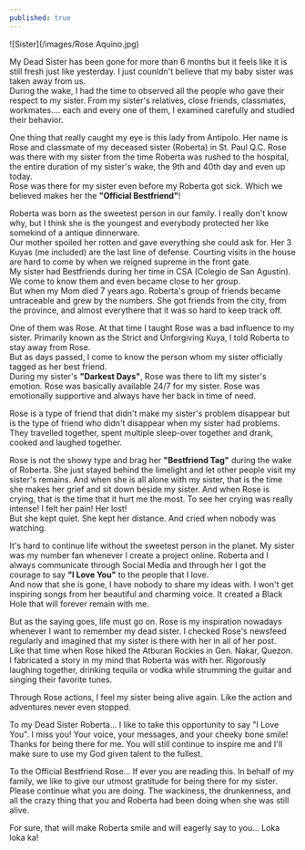 ```yaml
---
published: true
---
```

![Sister](/images/Rose Aquino.jpg)

My Dead Sister has been gone for more than 6 months but it feels like it is still fresh just like yesterday. I just counldn't believe that my baby sister was taken away from us.   
During the wake, I had the time to observed all the people who gave their respect to my sister. From my sister's relatives, close friends, classmates, workmates.... each and every one of them, I examined carefully and studied their behavior.

One thing that really caught my eye is this lady from Antipolo. Her name is Rose and classmate of my deceased sister (Roberta) in St. Paul Q.C. Rose was there with my sister from the time Roberta was rushed to the hospital, the entire duration of my sister's wake, the 9th and 40th day and even up today.   
Rose was there for my sister even before my Roberta got sick. Which we believed makes her the **"Official Bestfriend"**!

Roberta was born as the sweetest person in our family. I really don't know why, but I think she is the youngest and everybody protected her like somekind of a antique dinnerware.   
Our mother spoiled her rotten and gave everything she could ask for. Her 3 Kuyas (me included) are the last line of defense. Courting visits in the house are hard to come by when we reigned supreme in the front gate.  
My sister had Bestfriends during her time in CSA (Colegio de San Agustin). We come to know them and even became close to her group.   
But when my Mom died 7 years ago. Roberta's group of friends became untraceable and grew by the numbers. She got friends from the city, from the province, and almost everythere that it was so hard to keep track off.

One of them was Rose. At that time I taught Rose was a bad influence to my sister. Primarily known as the Strict and Unforgiving Kuya, I told Roberta to stay away from Rose.   
But as days passed, I come to know the person whom my sister officially tagged as her best friend.   
During my sister's **"Darkest Days"**, Rose was there to lift my sister's emotion. Rose was basically available 24/7 for my sister. Rose was emotionally supportive and always have her back in time of need.

Rose is a type of friend that didn't make my sister's problem disappear but is the type of friend who didn't disappear when my sister had problems. They travelled together, spent multiple sleep-over together and drank, cooked and laughed together. 

Rose is not the showy type and brag her **"Bestfriend Tag"** during the wake of Roberta. She just stayed behind the limelight and let other people visit my sister's remains. And when she is all alone with my sister, that is the time she makes her grief and sit down beside my sister.
And when Rose is crying, that is the time that it hurt me the most. 
To see her crying was really intense! I felt her pain! Her lost!   
But she kept quiet. She kept her distance. And cried when nobody was watching.

It's hard to continue life without the sweetest person in the planet. My sister was my number fan whenever I create a project online. Roberta and I always communicate through Social Media and through  her I got the courage to say **"I Love You"** to the people that I love.   
And now that she is gone, I have nobody to share my ideas with. I won't get inspiring songs from her beautiful and charming voice. It created a Black Hole that will forever remain with me. 

But as the saying goes, life must go on. Rose is my inspiration nowadays whenever I want to remember my dead sister. I checked Rose's newsfeed regularly and imagined that my sister is there with her in all of her post.   
Like that time when Rose hiked the Atburan Rockies in Gen. Nakar, Quezon. I fabricated a story in my mind that Roberta was with her. Rigorously laughing together, drinking tequila or vodka while strumming the guitar and singing their favorite tunes.  

Through Rose actions, I feel my sister being alive again. Like the action and adventures never even stopped. 

To my Dead Sister Roberta... I like to take this opportunity to say "I Love You". I miss you! Your voice, your messages, and your cheeky bone smile!   
Thanks for being there for me. You will still continue to inspire me and I'll make sure to use my God given talent to the fullest.

To the Official Bestfriend Rose... If ever you are reading this. In behalf of my family, we like to give our utmost gratitude for being there for my sister. Please continue what you are doing. The wackiness, the drunkenness, and all the crazy thing that you and Roberta had been doing when she was still alive. 

For sure, that will make Roberta smile and will eagerly say to you... Loka loka ka!
